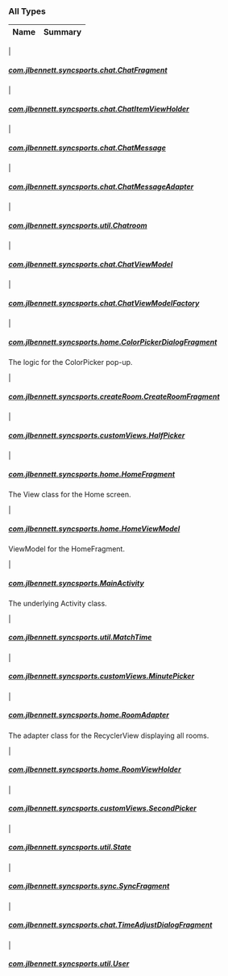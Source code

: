 

### All Types

| Name | Summary |
|---|---|
|

##### [com.jlbennett.syncsports.chat.ChatFragment](../com.jlbennett.syncsports.chat/-chat-fragment/index.md)


|

##### [com.jlbennett.syncsports.chat.ChatItemViewHolder](../com.jlbennett.syncsports.chat/-chat-item-view-holder/index.md)


|

##### [com.jlbennett.syncsports.chat.ChatMessage](../com.jlbennett.syncsports.chat/-chat-message/index.md)


|

##### [com.jlbennett.syncsports.chat.ChatMessageAdapter](../com.jlbennett.syncsports.chat/-chat-message-adapter/index.md)


|

##### [com.jlbennett.syncsports.util.Chatroom](../com.jlbennett.syncsports.util/-chatroom/index.md)


|

##### [com.jlbennett.syncsports.chat.ChatViewModel](../com.jlbennett.syncsports.chat/-chat-view-model/index.md)


|

##### [com.jlbennett.syncsports.chat.ChatViewModelFactory](../com.jlbennett.syncsports.chat/-chat-view-model-factory/index.md)


|

##### [com.jlbennett.syncsports.home.ColorPickerDialogFragment](../com.jlbennett.syncsports.home/-color-picker-dialog-fragment/index.md)

The logic for the ColorPicker pop-up.


|

##### [com.jlbennett.syncsports.createRoom.CreateRoomFragment](../com.jlbennett.syncsports.create-room/-create-room-fragment/index.md)


|

##### [com.jlbennett.syncsports.customViews.HalfPicker](../com.jlbennett.syncsports.custom-views/-half-picker/index.md)


|

##### [com.jlbennett.syncsports.home.HomeFragment](../com.jlbennett.syncsports.home/-home-fragment/index.md)

The View class for the Home screen.


|

##### [com.jlbennett.syncsports.home.HomeViewModel](../com.jlbennett.syncsports.home/-home-view-model/index.md)

ViewModel for the HomeFragment.


|

##### [com.jlbennett.syncsports.MainActivity](../com.jlbennett.syncsports/-main-activity/index.md)

The underlying Activity class.


|

##### [com.jlbennett.syncsports.util.MatchTime](../com.jlbennett.syncsports.util/-match-time/index.md)


|

##### [com.jlbennett.syncsports.customViews.MinutePicker](../com.jlbennett.syncsports.custom-views/-minute-picker/index.md)


|

##### [com.jlbennett.syncsports.home.RoomAdapter](../com.jlbennett.syncsports.home/-room-adapter/index.md)

The adapter class for the RecyclerView displaying all rooms.


|

##### [com.jlbennett.syncsports.home.RoomViewHolder](../com.jlbennett.syncsports.home/-room-view-holder/index.md)


|

##### [com.jlbennett.syncsports.customViews.SecondPicker](../com.jlbennett.syncsports.custom-views/-second-picker/index.md)


|

##### [com.jlbennett.syncsports.util.State](../com.jlbennett.syncsports.util/-state/index.md)


|

##### [com.jlbennett.syncsports.sync.SyncFragment](../com.jlbennett.syncsports.sync/-sync-fragment/index.md)


|

##### [com.jlbennett.syncsports.chat.TimeAdjustDialogFragment](../com.jlbennett.syncsports.chat/-time-adjust-dialog-fragment/index.md)


|

##### [com.jlbennett.syncsports.util.User](../com.jlbennett.syncsports.util/-user/index.md)


